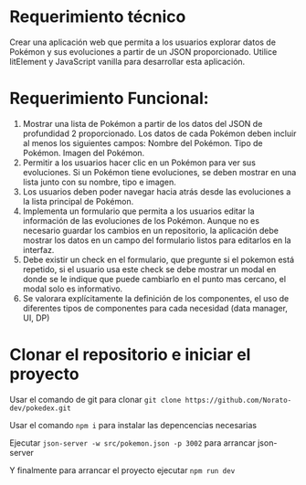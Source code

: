 # Requerimiento técnico

Crear una aplicación web que permita a los usuarios explorar datos de Pokémon y sus evoluciones
a partir de un JSON proporcionado. Utilice litElement y JavaScript vanilla para desarrollar esta
aplicación.


# Requerimiento Funcional:

1. Mostrar una lista de Pokémon a partir de los datos del JSON de profundidad 2
proporcionado. Los datos de cada Pokémon deben incluir al menos los siguientes campos:
Nombre del Pokémon.
Tipo de Pokémon.
Imagen del Pokémon.
2. Permitir a los usuarios hacer clic en un Pokémon para ver sus evoluciones. Si un Pokémon
tiene evoluciones, se deben mostrar en una lista junto con su nombre, tipo e imagen.
3. Los usuarios deben poder navegar hacia atrás desde las evoluciones a la lista principal de
Pokémon.
4. Implementa un formulario que permita a los usuarios editar la información de las
evoluciones de los Pokémon. Aunque no es necesario guardar los cambios en un
repositorio, la aplicación debe mostrar los datos en un campo del formulario listos para
editarlos en la interfaz.
5. Debe existir un check en el formulario, que pregunte si el pokemon está repetido, si el
usuario usa este check se debe mostrar un modal en donde se le indique que puede
cambiarlo en el punto mas cercano, el modal solo es informativo.
6. Se valorara explícitamente la definición de los componentes, el uso de diferentes tipos de
componentes para cada necesidad (data manager, UI, DP)



# Clonar el repositorio e iniciar el proyecto

Usar el comando de git para clonar `git clone https://github.com/Norato-dev/pokedex.git`

Usar el comando `npm i` para instalar las depencencias necesarias

Ejecutar `json-server -w src/pokemon.json -p 3002` para arrancar json-server

Y finalmente para arrancar el proyecto ejecutar `npm run dev`
